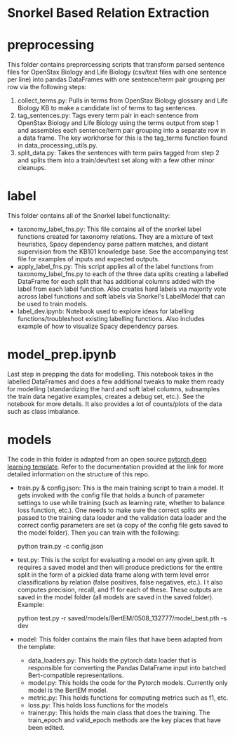 # Snorkel Based Relation Extraction

# preprocessing

This folder contains preprorcessing scripts that transform parsed sentence files for OpenStax Biology and Life Biology (csv/text files with one sentence per line) into pandas DataFrames with one sentence/term pair grouping per row via the following steps:

  1. collect_terms.py: Pulls in terms from OpenStax Biology glossary and Life Biology KB to make a candidate list of terms to tag sentences.
  2. tag_sentences.py: Tags every term pair in each sentence from OpenStax Biology and Life Biology using the terms output from step 1 and assembles each sentence/term pair grouping into a separate row in a data frame. The key workhorse for this is the tag_terms function found in data_processing_utils.py.
  3. split_data.py: Takes the sentences with term pairs tagged from step 2 and splits them into a train/dev/test set along with a few other minor cleanups.
  
# label

This folder contains all of the Snorkel label functionality:

- taxonomy_label_fns.py: This file contains all of the snorkel label functions created for taxonomy relations. They are a mixture of text heuristics, Spacy dependency parse pattern matches, and distant supervision from the KB101 knowledge base. See the accompanying test file for examples of inputs and expected outputs.
- apply_label_fns.py: This script applies all of the label functions from taxonomy_label_fns.py to each of the three data splits creating a labelled DataFrame for each split that has additional columns added with the label from each label function. Also creates hard labels via majority vote across label functions and soft labels via Snorkel's LabelModel that can be used to train models.
- label_dev.ipynb: Notebook used to explore ideas for labelling functions/troubleshoot existing labelling functions. Also includes example of how to visualize Spacy dependency parses.

# model_prep.ipynb

Last step in prepping the data for modelling. This notebook takes in the labelled DataFrames and does a few additional tweaks to make them ready for modelling (standardizing the hard and soft label columns, subsamples the train data negative examples, creates a debug set, etc.). See the notebook for more details. It also provides a lot of counts/plots of the data such as class imbalance.

# models

The code in this folder is adapted from an open source [pytorch deep learning template](https://github.com/victoresque/pytorch-template). Refer to the documentation provided at the link for more detailed information on the structure of this repo.

- train.py & config.json: This is the main training script to train a model. It gets invoked with the config file that holds a bunch of parameter settings to use while training (such as learning rate, whether to balance loss function, etc.). One needs to make sure the correct splits are passed to the training data loader and the validation data loader and the correct config parameters are set (a copy of the config file gets saved to the model folder). Then you can train with the following:

	python train.py -c config.json

- test.py: This is the script for evaluating a model on any given split. It requires a saved model and then will produce predictions for the entire split in the form of a pickled data frame along with term level error classifications by relation (false positives, false negatives, etc.). I t also computes precision, recall, and f1 for each of these. These outputs are saved in the model folder (all models are saved in the saved folder). Example:

	python test.py -r saved/models/BertEM/0508_132777/model_best.pth -s dev

- model: This folder contains the main files that have been adapted from the template:

  - data_loaders.py: This holds the pytorch data loader that is responsible for converting the Pandas DataFrame input into batched Bert-compatible representations.
  - model.py: This holds the code for the Pytorch models. Currently only model is the BertEM model.
  - metric.py: This holds functions for computing metrics such as f1, etc.
  - loss.py: This holds loss functions for the models
  - trainer.py: This holds the main class that does the training. The train_epoch and valid_epoch methods are the key places that have been edited.
